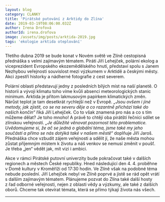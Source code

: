 ```yaml
---
layout: blog
category: CLANKY
title: 'Pirátské putování z Arktidy do Zlína'
date: 2019-03-19T08:06:00.032Z
author: Irena Drofová
authorId: irena.drofova
image: /assets/img/posts/arktida-2019.jpg   
tags: 'ekologie arktida oteplování'
---
```


Třetího dubna 2019 se bude konat v Novém světě ve Zlíně cestopisná přednáška s velmi zajímavým tématem. Piráti Jiří Lehejček, polární ekolog a viceprezident Evropského ekozemědělského hnutí, představí spolu s Janem Nezhybou veřejnosti souvislost mezi výzkumem v Arktidě a českými městy. Akci zpestří historky a nádherné fotografie z cest severem.

Polární oblasti představují jedny z posledních bílých míst na naší planetě. O historii a vývoji klimatu toho víme kvůli absenci meteorologických stanic minimum. Arktida je přitom lakmusovým papírkem klimatických změn. Nárůst teplot je tam desetkrát rychlejší než v Evropě. *„Jsou ovšem i jiné metody, jak zjistit, co se na severu děje a co razantně přichází také do našich končin“* říká Jiří Lehejček. Co to však znamená pro nás a co s tím můžeme dělat? Je toho mnoho! A právě to chtějí oba pirátští řečníci sdílet se zlínskou veřejností. *„Je důležité věnovat pozornost této problematice. Uvědomujeme si, že ač se jedná o globální téma, jsme také my jeho součástí a přímo se nás dotýká také v našem městě“* doplňuje Jiří Jaroš. Přednáška chce vzbudit zájem veřejnosti a sdělit jí, že naše města mohou zůstat příjemným místem k životu a náš venkov se nemusí změnit v poušť. Je třeba „jen“ vědět jak, mít vizi i ambici.

Akce v rámci Pirátské putovní univerzity bude pokračovat také v dalších regionech a městech České republiky. Hned následující den 4. 4. proběhne v Domě kultury v Kroměříži od 17:30 hodin. Ve Zlíně však na podobné téma nebude poslední. Jiří Lehejček nebyl ve Zlíně poprvé a jistě se rád opět vrátí s dalším zajímavým tématem. Plánujeme pozvat do Zlína také další hosty z řad odborné veřejnosti, nejen z oblasti vědy a výzkumy, ale také z dalších oborů. Chceme tak otevírat témata, která se přímo týkají života nás všech.





- - -
